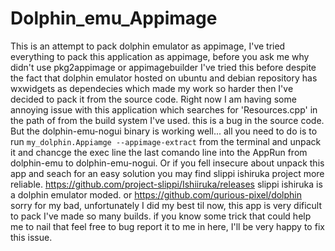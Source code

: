 # Dolphin_emu_Appimage

This is an attempt to pack dolphin emulator as appimage, I've tried everything to pack this application as appimage, before you ask me why didn't use pkg2appimage or appimagebuilder I've tried this before despite the fact that dolphin emulator hosted on ubuntu and debian repository has wxwidgets as dependecies which made my work so harder then I've decided to pack it from the source code.
Right now I am having some annoying issue with this application which searches for 'Resources.cpp' in the path of from the build system I've used. this is a bug in the source code.
But the dolphin-emu-nogui binary is working well... all you need to do is to run `my_dolphin.Appiamge --appimage-extract` from the terminal and unpack it and chancge the exec line the last comando line into the AppRun from dolphin-emu to dolphin-emu-nogui.
Or if you fell insecure about unpack this app and seach for an easy solution you may find slippi ishiruka project more reliable.
https://github.com/project-slippi/Ishiiruka/releases
slippi ishiruka is a dolphin emulator moded.
or
https://github.com/qurious-pixel/dolphin
sorry for my bad, unfortunately I did my best til now, this app is very dificult to pack I've made so many builds.
if you know some trick that could help me to nail that feel free to bug report it to me in here, I'll be very happy to fix this issue.
